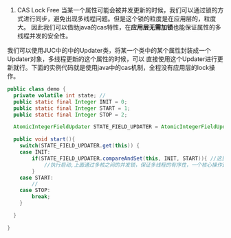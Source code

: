 

1. CAS Lock Free
当某一个属性可能会被并发更新的时候，我们可以通过锁的方式进行同步，避免出现多线程问题。但是这个锁的粒度是在应用层的，粒度大。
因此我们可以借助java的cas特性，在**应用层无需加锁**也能保证属性的多线程并发的安全性。

我们可以使用JUC中的中的Updater类，将某一个类中的某个属性封装成一个Updater对象，多线程更新的这个属性的时候，可以
直接使用这个Updater进行更新就行。下面的实例代码就是使用java中的cas机制，全程没有应用层的lock操作。
```java
public class demo {
  private volatile int state; //
  public static final Integer INIT = 0;
  public static final Integer START = 1;
  public static final Integer STOP = 2;

  AtomicIntegerFieldUpdater STATE_FIELD_UPDATER = AtomicIntegerFieldUpdater.newUpdater(this, "state");

  public void start(){
    switch(STATE_FIELD_UPDATER.get(this)) {
    case INIT:
        if(STATE_FIELD_UPDATER.compareAndSet(this, INIT, START)){ //这里其实是在CPU核心级别加了锁，并不是完全的无锁，而是将锁的粒度降到了最小，小到在应用层面来说就是没有锁
            //执行启动,上面通过多核之间的并发锁，保证多线程的有序性，一个核心操作这个属性的时候吗，肯定是在上一个线程操作之后。
        }
    case START:
        //
    case STOP:
        break;
    }

  }

}


```
